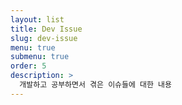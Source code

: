 ```yaml
---
layout: list
title: Dev Issue
slug: dev-issue
menu: true
submenu: true
order: 5
description: >
  개발하고 공부하면서 겪은 이슈들에 대한 내용
---
```

